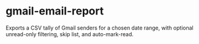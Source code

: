 # gmail-email-report
Exports a CSV tally of Gmail senders for a chosen date range, with optional unread-only filtering, skip list, and auto-mark-read.
